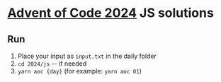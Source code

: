 # [Advent of Code 2024](https://adventofcode.com/2024) JS solutions
## Run
1. Place your input as `input.txt` in the daily folder
2. `cd 2024/js` -- if needed
3. `yarn aoc {day}` (for example: `yarn aoc 01`)
